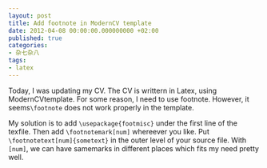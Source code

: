 ```yaml
---
layout: post
title: Add footnote in ModernCV template
date: 2012-04-08 00:00:00.000000000 +02:00
published: true
categories:
- 杂七杂八
tags:
- latex
---
```

Today, I was updating my CV. The CV is writtern in Latex, using ModernCVtemplate. For some reason, I need to use footnote. However, it seems`\footnote` does not work properly in the template.

My solution is to add `\usepackage{footmisc}` under the first line of the texfile. Then add `\footnotemark[num]` whereever you like. Put `\footnotetext[num]{sometext}` in the outer level of your source file. With `[num]`, we can have samemarks in different places which fits my need pretty well.
